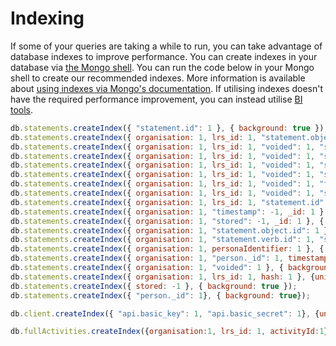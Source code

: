 ---
---

# Indexing
If some of your queries are taking a while to run, you can take advantage of database indexes to improve performance. You can create indexes in your database via [the Mongo shell](https://docs.mongodb.com/manual/mongo/). You can run the code below in your Mongo shell to create our recommended indexes. More information is available about [using indexes via Mongo's documentation](https://docs.mongodb.com/manual/indexes/). If utilising indexes doesn't have the required performance improvement, you can instead utilise [BI tools](../guides-retrieving).

```js
db.statements.createIndex({ "statement.id": 1 }, { background: true });
db.statements.createIndex({ organisation: 1, lrs_id: 1, "statement.object.id": 1, "statement.object.objectType": 1 }, { background: true });
db.statements.createIndex({ organisation: 1, lrs_id: 1, "voided": 1, "statement.verb.id": 1, "statement.object.objectType": 1 }, { background: true });
db.statements.createIndex({ organisation: 1, lrs_id: 1, "voided": 1, "statement.verb.id": 1, "statement.object.id" }, { background: true });
db.statements.createIndex({ organisation: 1, lrs_id: 1, "voided": 1, "statement.actor.mbox": 1 }, { background: true });
db.statements.createIndex({ organisation: 1, lrs_id: 1, "voided": 1, "statement.actor.account.name": 1, "statement.actor.account.homePage": 1 }, { background: true });
db.statements.createIndex({ organisation: 1, lrs_id: 1, "voided": 1, "timestamp": -1, _id: -1 }, { background: true });
db.statements.createIndex({ organisation: 1, lrs_id: 1, "voided": 1, "stored": -1, _id: -1 }, { background: true });
db.statements.createIndex({ organisation: 1, lrs_id: 1, "statement.id": 1 }, { background: true });
db.statements.createIndex({ organisation: 1, "timestamp": -1, _id: 1 }, { background: true });
db.statements.createIndex({ organisation: 1, "stored": -1, _id: 1 }, { background: true });
db.statements.createIndex({ organisation: 1, "statement.object.id": 1 }, { background: true });
db.statements.createIndex({ organisation: 1, "statement.verb.id": 1, "statement.object.id" }, { background: true });
db.statements.createIndex({ organisation: 1, personaIdentifier: 1 }, { background: true });
db.statements.createIndex({ organisation: 1, "person._id": 1, timestamp: -1 }, { background: true });
db.statements.createIndex({ organisation: 1, "voided": 1 }, { background: true });
db.statements.createIndex({ organisation: 1, lrs_id: 1, hash: 1 }, {unique: true, background: true});
db.statements.createIndex({ stored: -1 }, { background: true });
db.statements.createIndex({ "person._id": 1}, { background: true});

db.client.createIndex({ "api.basic_key": 1, "api.basic_secret": 1}, {unique: true, background: true})

db.fullActivities.createIndex({organisation:1, lrs_id: 1, activityId:1}, {unique: true, background:true})
```
